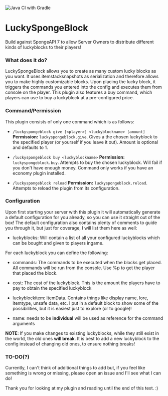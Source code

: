 ![Java CI with Gradle](https://github.com/Polymeta/LuckySpongeBlock/workflows/Java%20CI%20with%20Gradle/badge.svg)

# LuckySpongeBlock
Build against SpongeAPI 7 to allow Server Owners to distribute different kinds of luckyblocks to their players!

### What does it do?
LuckySpongeBlock allows you to create as many custom lucky blocks as you want. It uses itemstacksnapshots as serialization and therefore allows you to make highly customizable blocks. Upon placing the lucky block, it triggers the commands you entered into the config and executes them from console on the player. 
This plugin also features a buy command, which players can use to buy a luckyblock at a pre-configured price.

### Command/Permission
This plugin consists of only one command which is as follows:

* `/luckyspongeblock give [<player>] <luckyblockname> [amount]` **Permission:** `luckyspongeblock.give`.
Gives a the chosen luckyblock to the specified player (or yourself if you leave it out). Amount is optional and defaults to 1.

* `/luckyspongeblock buy <luckyblockname>` **Permission:** `luckyspongeblock.buy`.
Attempts to buy the chosen luckyblock. Will fail if you don't have enough money. Command only works if you have an economy plugin installed.

* `/luckyspongeblock reload` **Permission:** `luckyspongeblock.reload`.
Attempts to reload the plugin from its configuration.


### Configuration
Upon first starting your server with this plugin it will automatically generate a default configuration for you already, so you can use it straight out of the box! 
The default configuration also contains plenty of comments to guide you through it, but just for coverage, I will list them here as well:

* luckyblocks: Will contain a list of all your configured luckyblocks which can be bought and given to players ingame.

For each luckyblock you can define the following:

* commands: The commands to be executed when the blocks get placed. All commands will be run from the console. Use %p to get the player that placed the block.

* cost: The cost of the luckyblock. This is the amount the players have to pay to obtain the specified luckyblock

* luckyblockitem: ItemData. Contains things like display name, lore, itemtype, unsafe data, etc. I put in a default block to show some of the possibilities, but it is easiest just to explore (or to google)!

* name: needs to be **individual** will be used as reference for the command arguments

**NOTE**: If you make changes to existing luckyblocks, while they still exist in the world, the old ones **will break**. It is best to add a new luckyblock to the config instead of changing old ones, to ensure nothing breaks!


### TO-DO(?)
Currently, I can't think of additional things to add but, if you feel like something is wrong or missing, please open an issue and I'll see what I can do!

Thank you for looking at my plugin and reading until the end of this text. :)
